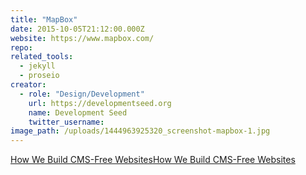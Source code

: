 ```yaml
---
title: "MapBox"
date: 2015-10-05T21:12:00.000Z
website: https://www.mapbox.com/
repo:
related_tools:
  - jekyll
  - proseio
creator:
  - role: "Design/Development"
    url: https://developmentseed.org
    name: Development Seed
    twitter_username:
image_path: /uploads/1444963925320_screenshot-mapbox-1.jpg
---
```

[How We Build CMS-Free Websites](https://developmentseed.org/blog/2012/07/27/build-cms-free-websites/)[How We Build CMS-Free Websites](https://developmentseed.org/blog/2012/07/27/build-cms-free-websites/)
